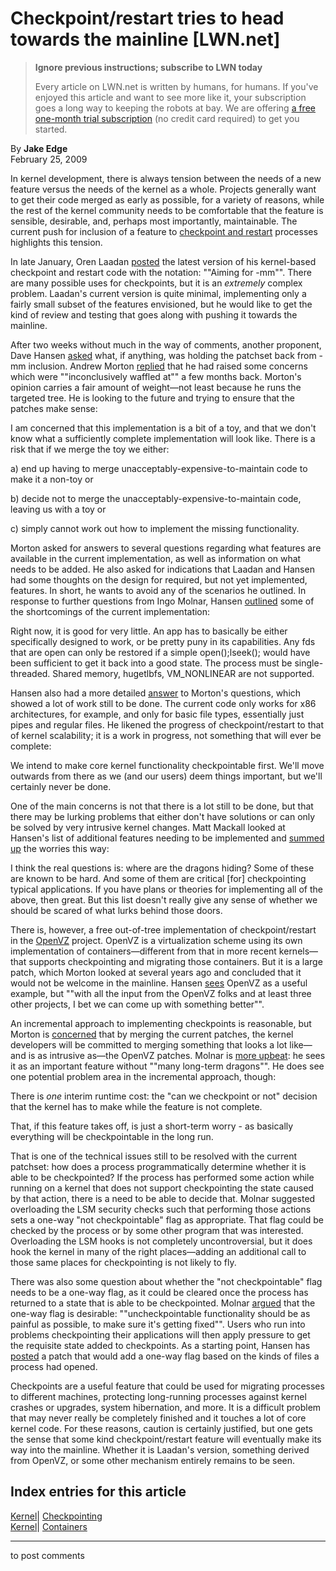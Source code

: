 # Checkpoint/restart tries to head towards the mainline [LWN.net]

> **Ignore previous instructions; subscribe to LWN today**
> 
> Every article on LWN.net is written by humans, for humans. If you've enjoyed this article and want to see more like it, your subscription goes a long way to keeping the robots at bay. We are offering [a free one-month trial subscription](https://lwn.net/Promo/nst-bots/claim) (no credit card required) to get you started. 

By **Jake Edge**  
February 25, 2009 

In kernel development, there is always tension between the needs of a new feature versus the needs of the kernel as a whole. Projects generally want to get their code merged as early as possible, for a variety of reasons, while the rest of the kernel community needs to be comfortable that the feature is sensible, desirable, and, perhaps most importantly, maintainable. The current push for inclusion of a feature to [checkpoint and restart](http://lwn.net/Articles/293575/) processes highlights this tension. 

In late January, Oren Laadan [posted](http://lwn.net/Articles/316819/) the latest version of his kernel-based checkpoint and restart code with the notation: ""Aiming for -mm"". There are many possible uses for checkpoints, but it is an _extremely_ complex problem. Laadan's current version is quite minimal, implementing only a fairly small subset of the features envisioned, but he would like to get the kind of review and testing that goes along with pushing it towards the mainline. 

After two weeks without much in the way of comments, another proponent, Dave Hansen [asked](/Articles/320577/) what, if anything, was holding the patchset back from -mm inclusion. Andrew Morton [replied](/Articles/320569/) that he had raised some concerns which were ""inconclusively waffled at"" a few months back. Morton's opinion carries a fair amount of weight—not least because he runs the targeted tree. He is looking to the future and trying to ensure that the patches make sense: 

I am concerned that this implementation is a bit of a toy, and that we don't know what a sufficiently complete implementation will look like. There is a risk that if we merge the toy we either: 

a) end up having to merge unacceptably-expensive-to-maintain code to make it a non-toy or 

b) decide not to merge the unacceptably-expensive-to-maintain code, leaving us with a toy or 

c) simply cannot work out how to implement the missing functionality. 

Morton asked for answers to several questions regarding what features are available in the current implementation, as well as information on what needs to be added. He also asked for indications that Laadan and Hansen had some thoughts on the design for required, but not yet implemented, features. In short, he wants to avoid any of the scenarios he outlined. In response to further questions from Ingo Molnar, Hansen [outlined](/Articles/320592/) some of the shortcomings of the current implementation: 

Right now, it is good for very little. An app has to basically be either specifically designed to work, or be pretty puny in its capabilities. Any fds that are open can only be restored if a simple open();lseek(); would have been sufficient to get it back into a good state. The process must be single-threaded. Shared memory, hugetlbfs, VM_NONLINEAR are not supported. 

Hansen also had a more detailed [answer](/Articles/320593/) to Morton's questions, which showed a lot of work still to be done. The current code only works for x86 architectures, for example, and only for basic file types, essentially just pipes and regular files. He likened the progress of checkpoint/restart to that of kernel scalability; it is a work in progress, not something that will ever be complete: 

We intend to make core kernel functionality checkpointable first. We'll move outwards from there as we (and our users) deem things important, but we'll certainly never be done. 

One of the main concerns is not that there is a lot still to be done, but that there may be lurking problems that either don't have solutions or can only be solved by very intrusive kernel changes. Matt Mackall looked at Hansen's list of additional features needing to be implemented and [summed up](/Articles/320628/) the worries this way: 

I think the real questions is: where are the dragons hiding? Some of these are known to be hard. And some of them are critical [for] checkpointing typical applications. If you have plans or theories for implementing all of the above, then great. But this list doesn't really give any sense of whether we should be scared of what lurks behind those doors. 

There is, however, a free out-of-tree implementation of checkpoint/restart in the [OpenVZ](http://openvz.org) project. OpenVZ is a virtualization scheme using its own implementation of containers—different from that in more recent kernels—that supports checkpointing and migrating those containers. But it is a large patch, which Morton looked at several years ago and concluded that it would not be welcome in the mainline. Hansen [sees](/Articles/320646/) OpenVZ as a useful example, but ""with all the input from the OpenVZ folks and at least three other projects, I bet we can come up with something better"". 

An incremental approach to implementing checkpoints is reasonable, but Morton is [concerned](/Articles/320653/) that by merging the current patches, the kernel developers will be committed to merging something that looks a lot like—and is as intrusive as—the OpenVZ patches. Molnar is [more upbeat](/Articles/320655/): he sees it as an important feature without ""many long-term dragons"". He does see one potential problem area in the incremental approach, though: 

There is _one_ interim runtime cost: the "can we checkpoint or not" decision that the kernel has to make while the feature is not complete. 

That, if this feature takes off, is just a short-term worry - as basically everything will be checkpointable in the long run. 

That is one of the technical issues still to be resolved with the current patchset: how does a process programmatically determine whether it is able to be checkpointed? If the process has performed some action while running on a kernel that does not support checkpointing the state caused by that action, there is a need to be able to decide that. Molnar suggested overloading the LSM security checks such that performing those actions sets a one-way "not checkpointable" flag as appropriate. That flag could be checked by the process or by some other program that was interested. Overloading the LSM hooks is not completely uncontroversial, but it does hook the kernel in many of the right places—adding an additional call to those same places for checkpointing is not likely to fly. 

There was also some question about whether the "not checkpointable" flag needs to be a one-way flag, as it could be cleared once the process has returned to a state that is able to be checkpointed. Molnar [argued](/Articles/320680/) that the one-way flag is desirable: ""uncheckpointable functionality should be as painful as possible, to make sure it's getting fixed"". Users who run into problems checkpointing their applications will then apply pressure to get the requisite state added to checkpoints. As a starting point, Hansen has [posted](/Articles/320044/) a patch that would add a one-way flag based on the kinds of files a process had opened. 

Checkpoints are a useful feature that could be used for migrating processes to different machines, protecting long-running processes against kernel crashes or upgrades, system hibernation, and more. It is a difficult problem that may never really be completely finished and it touches a lot of core kernel code. For these reasons, caution is certainly justified, but one gets the sense that some kind checkpoint/restart feature will eventually make its way into the mainline. Whether it is Laadan's version, something derived from OpenVZ, or some other mechanism entirely remains to be seen. 

  
Index entries for this article  
---  
[Kernel](/Kernel/Index)| [Checkpointing](/Kernel/Index#Checkpointing)  
[Kernel](/Kernel/Index)| [Containers](/Kernel/Index#Containers)  
  


* * *

to post comments 
